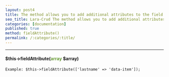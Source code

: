 ```yaml
---
layout: post4
title: The method allows you to add additional attributes to the field.
seo_title: Lara-Crud The method allows you to add additional attributes to the field fieldAttribute()
categories: [documentation]
published: true
method: fieldAttribute()
permalink: /:categories/:title/
---
```


---

#### $this->fieldAttribute(<span style="color: #693">array</span> $array)


`
Example:
$this->fieldAttribute(['lastname' => 'data-item']);
`


